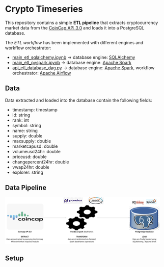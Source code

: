 # Crypto Timeseries
This repository contains a simple **ETL pipeline** that extracts cryptocurrency market data from the [CoinCap API 3.0](https://docs.coincap.io/) and loads it into a PostgreSQL database.

The *ETL workflow* has been implemented with different engines and workflow orchestrator:

- [main_etl_sqlalchemy.ipynb](link) -> database engine: [SQLAlchemy](https://www.sqlalchemy.org/)
- [main_etl_pyspark.ipynb](link) -> database engine: [Apache Spark](https://spark.apache.org/)
- [api_etl_database_dag.py](link) -> database engine: [Apache Spark](https://spark.apache.org/), workflow orchestrator: [Apache Airflow](https://airflow.apache.org/)

## Data
Data extracted and loaded into the database contain the following fields:

- timestamp:            timestamp
- id:                   string
- rank:                 int
- symbol:               string
- name:                 string
- supply:               double
- maxsupply:            double
- marketcapusd:         double
- volumeusd24hr:        double
- priceusd:             double
- changepercent24hr:    double
- vwap24hr:             double
- explorer:             string


## Data Pipeline
![](docs/etl_pipeline.png)

## Setup
